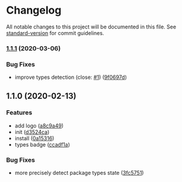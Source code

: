 # Changelog

All notable changes to this project will be documented in this file. See [standard-version](https://github.com/conventional-changelog/standard-version) for commit guidelines.

### [1.1.1](https://github.com/fjc0k/npm-plus/compare/v1.1.0...v1.1.1) (2020-03-06)


### Bug Fixes

* improve types detection (close: [#1](https://github.com/fjc0k/npm-plus/issues/1)) ([9f0697d](https://github.com/fjc0k/npm-plus/commit/9f0697dfd75936cbbb7c8c221c1b847ab60e4d2a))

## 1.1.0 (2020-02-13)


### Features

* add logo ([a8c9a49](https://github.com/fjc0k/npm-plus/commit/a8c9a499ac73475ebeed3b81f62eb665f8d69180))
* init ([d3524ca](https://github.com/fjc0k/npm-plus/commit/d3524cac8701609eb6a28e4d37ba7d06766603d7))
* install ([0a15316](https://github.com/fjc0k/npm-plus/commit/0a15316bcf24d80c281f93c72214e16a9ddfc23a))
* types badge ([ccadf1a](https://github.com/fjc0k/npm-plus/commit/ccadf1a6939a20437d0df9c12c2aca36964de2a5))


### Bug Fixes

* more precisely detect package types state ([3fc5751](https://github.com/fjc0k/npm-plus/commit/3fc5751690cb0e78f3bd0db69c7dad9bc86a2fae))
